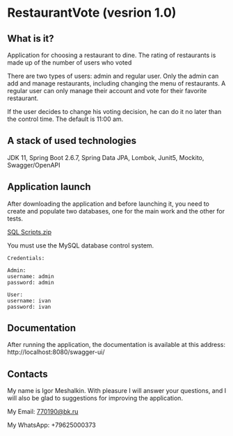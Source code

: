 RestaurantVote (vesrion 1.0)
===========================

What is it?
-----------

Application for choosing a restaurant to dine.
The rating of restaurants is made up of the number of users who voted

There are two types of users: admin and regular user.
Only the admin can add and manage restaurants, including changing the menu of restaurants.
A regular user can only manage their account and vote for their favorite restaurant.

If the user decides to change his voting decision, he can do it no later than the control time. The default is 11:00 am.

A stack of used technologies
----------------------------

JDK 11, Spring Boot 2.6.7, Spring Data JPA, Lombok, Junit5, Mockito, Swagger/OpenAPI

Application launch
------------------

After downloading the application and before launching it, you need to create and populate two databases, 
one for the main work and the other for tests. 

[SQL Scripts.zip](https://github.com/IgorMeshalkin/RestaurantVote/files/8802559/SQL.Scripts.zip)

You must use the MySQL database control system.

    Credentials:
    
    Admin:
    username: admin 
    password: admin

    User:
    username: ivan 
    password: ivan

Documentation
-------------

After running the application, the documentation is available at this address:
http://localhost:8080/swagger-ui/

Contacts
--------

My name is Igor Meshalkin. With pleasure I will answer your questions, 
and I will also be glad to suggestions for improving the application.

My Email: 770190@bk.ru

My WhatsApp: +79625000373
